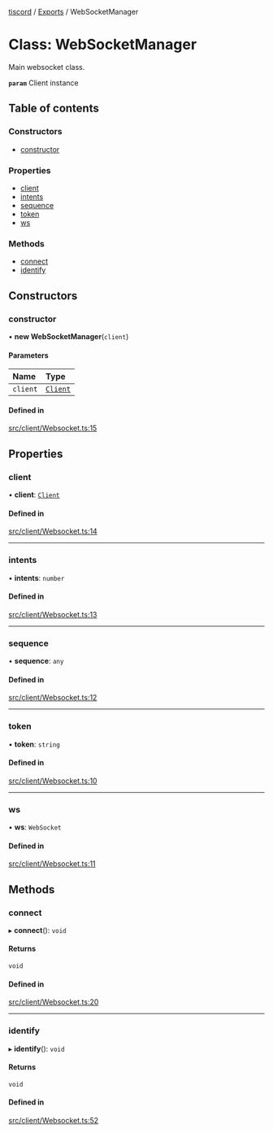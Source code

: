 [tiscord](../README.md) / [Exports](../modules.md) / WebSocketManager

# Class: WebSocketManager

 Main websocket class.

**`param`** Client instance

## Table of contents

### Constructors

- [constructor](WebSocketManager.md#constructor)

### Properties

- [client](WebSocketManager.md#client)
- [intents](WebSocketManager.md#intents)
- [sequence](WebSocketManager.md#sequence)
- [token](WebSocketManager.md#token)
- [ws](WebSocketManager.md#ws)

### Methods

- [connect](WebSocketManager.md#connect)
- [identify](WebSocketManager.md#identify)

## Constructors

### constructor

• **new WebSocketManager**(`client`)

#### Parameters

| Name | Type |
| :------ | :------ |
| `client` | [`Client`](Client.md) |

#### Defined in

[src/client/Websocket.ts:15](https://github.com/xiboon/tiscord/blob/2dcfba7/src/client/Websocket.ts#L15)

## Properties

### client

• **client**: [`Client`](Client.md)

#### Defined in

[src/client/Websocket.ts:14](https://github.com/xiboon/tiscord/blob/2dcfba7/src/client/Websocket.ts#L14)

___

### intents

• **intents**: `number`

#### Defined in

[src/client/Websocket.ts:13](https://github.com/xiboon/tiscord/blob/2dcfba7/src/client/Websocket.ts#L13)

___

### sequence

• **sequence**: `any`

#### Defined in

[src/client/Websocket.ts:12](https://github.com/xiboon/tiscord/blob/2dcfba7/src/client/Websocket.ts#L12)

___

### token

• **token**: `string`

#### Defined in

[src/client/Websocket.ts:10](https://github.com/xiboon/tiscord/blob/2dcfba7/src/client/Websocket.ts#L10)

___

### ws

• **ws**: `WebSocket`

#### Defined in

[src/client/Websocket.ts:11](https://github.com/xiboon/tiscord/blob/2dcfba7/src/client/Websocket.ts#L11)

## Methods

### connect

▸ **connect**(): `void`

#### Returns

`void`

#### Defined in

[src/client/Websocket.ts:20](https://github.com/xiboon/tiscord/blob/2dcfba7/src/client/Websocket.ts#L20)

___

### identify

▸ **identify**(): `void`

#### Returns

`void`

#### Defined in

[src/client/Websocket.ts:52](https://github.com/xiboon/tiscord/blob/2dcfba7/src/client/Websocket.ts#L52)
